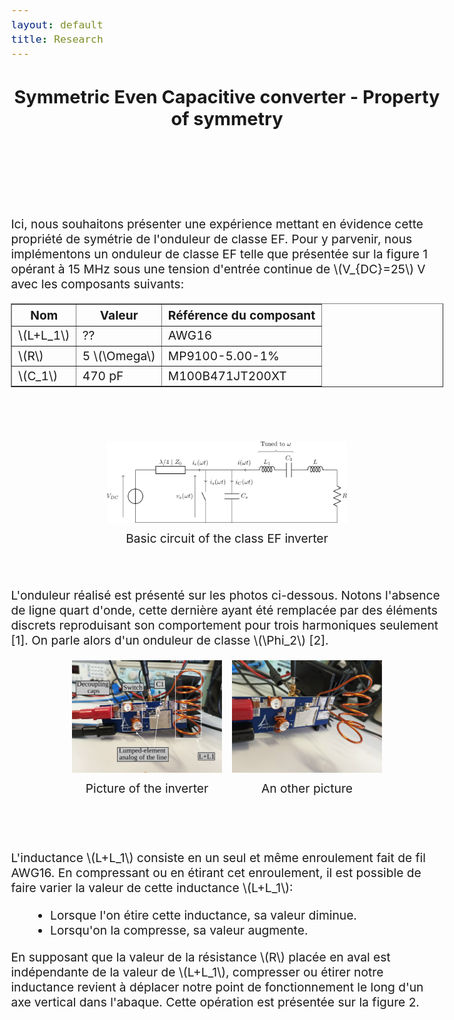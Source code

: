 ```yaml
---
layout: default
title: Research
---
```


<!-- Main title (Markdown or HTML possible) -->
<h2 style="text-align: center;">Symmetric Even Capacitive converter - Property of symmetry</h2>

<script src="https://polyfill.io/v3/polyfill.min.js?features=es6"></script>
<script id="MathJax-script" async
        src="https://cdn.jsdelivr.net/npm/mathjax@3/es5/tex-mml-chtml.js">
</script>

<style>
  body {
    font-size: 1.2rem; /* or 18px, or 120% */
  }
</style>

<br><br><br><br>

<p>Ici, nous souhaitons présenter une expérience mettant en évidence cette propriété de symétrie de l'onduleur de classe EF. Pour y parvenir, nous implémentons un onduleur de classe EF telle que présentée sur la figure 1 opérant à 15 MHz sous une tension d'entrée continue de \(V_{DC}=25\) V avec les composants suivants:</p>
<table border="1">
  <thead>
    <tr>
      <th>Nom</th>
      <th>Valeur</th>
      <th>Référence du composant</th>
    </tr>
  </thead>
  <tbody>
    <tr>
      <td>\(L+L_1\)</td>
      <td>??</td>
      <td>AWG16</td>
    </tr>
    <tr>
      <td>\(R\)</td>
      <td>5 \(\Omega\)</td>
      <td>MP9100-5.00-1%</td>
    </tr>
    <tr>
      <td>\(C_1\)</td>
      <td>470 pF</td>
      <td>M100B471JT200XT</td>
    </tr>      
  </tbody>
</table>

<br><br>
<figure style="margin: 0; padding: 0; text-align: center;">
  <img src="/assets/img/circuit_EF.svg" alt="circuit_EF" style="width: 40vw; max-width: 100%; height: auto;">
  <figcaption style="margin-top: 8px;">Basic circuit of the class EF inverter</figcaption>
</figure>
<br><br>
<p>L'onduleur réalisé est présenté sur les photos ci-dessous. Notons l'absence de ligne quart d'onde, cette dernière ayant été remplacée par des éléments discrets reproduisant son comportement pour trois harmoniques seulement [1]. On parle alors d'un onduleur de classe \(\Phi_2\) [2].</p>

  <div style="display: flex; justify-content: center; align-items: flex-end; flex-wrap: nowrap; gap: 16px; margin: 20px 0;">
  <figure style="margin: 0; padding: 0; text-align: center;">
    <img src="/assets/img/picture/sym_1.svg" alt="pct_sym_1" style="width: 25vw;">
    <figcaption style="margin-top: 8px;">Picture of the inverter</figcaption>
  </figure>
  <figure style="margin: 0; padding: 0; text-align: center;">
    <img src="/assets/img/picture/sym_2.svg" alt="pct_sym_2" style="width: 25vw;">
    <figcaption style="margin-top: 8px;">An other picture</figcaption>
  </figure>
</div>
<br><br>
<p>L'inductance \(L+L_1\) consiste en un seul et même enroulement fait de fil AWG16. En compressant ou en étirant cet enroulement, il est possible de faire varier la valeur de cette inductance \(L+L_1\):</p>
<ul style="margin-left: 30px;">
  <li>Lorsque l'on étire cette inductance, sa valeur diminue.</li>
  <li>Lorsqu'on la compresse, sa valeur augmente.</li>
</ul>
<p>En supposant que la valeur de la résistance \(R\) placée en aval est indépendante de la valeur de \(L+L_1\), compresser ou étirer notre inductance revient à déplacer notre point de fonctionnement le long d'un axe vertical dans l'abaque. Cette opération est présentée sur la figure 2.</p>

<!-- ================================= -->
<!-- MATHJAX LOADING FOR MATH -->
<!-- (place in the layout if you want globally) -->
<!-- ================================= -->
<script type="text/javascript" id="MathJax-script" async
  src="https://cdn.jsdelivr.net/npm/mathjax@3/es5/tex-mml-chtml.js">
</script>
